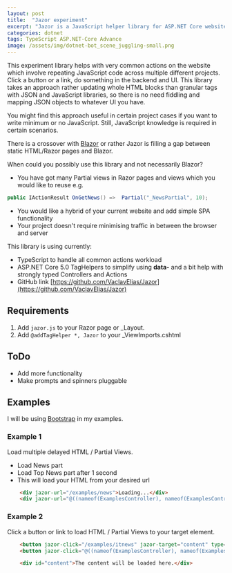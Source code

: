 ```yaml
---
layout: post
title:  "Jazor experiment"
excerpt: "Jazor is a JavaScript helper library for ASP.NET Core websites which takes common and repeated workflow scenarios to simple actions. It is crossing some Blazor and SPA functionality as well. It is useful if you are using intensively ASP.NET Core Views and Partial Views, avoiding any JSON."
categories: dotnet
tags: TypeScript ASP.NET-Core Advance
image: /assets/img/dotnet-bot_scene_juggling-small.png
---
```


This experiment library helps with very common actions on the website which involve repeating JavaScript code across multiple different projects. Click a button or a link, do something in the backend and UI. This library takes an approach rather updating whole HTML blocks than granular tags with JSON and JavaScript libraries, so there is no need fiddling and mapping JSON objects to whatever UI you have.

You might find this approach useful in certain project cases if you want to write minimum or no JavaScript. Still, JavaScript knowledge is required in certain scenarios. 

There is a crossover with [Blazor](https://github.com/dotnet/blazor) or rather Jazor is filling a gap between static HTML/Razor pages and Blazor.

When could you possibly use this library and not necessarily Blazor?
- You have got many Partial views in Razor pages and views which you would like to reuse e.g. 
```c#
public IActionResult OnGetNews() =>  Partial("_NewsPartial", 10);
```
- You would like a hybrid of your current website and add simple SPA functionality
- Your project doesn't require minimising traffic in between the browser and server

This library is using currently:
 
- TypeScript to handle all common actions workload
- ASP.NET Core 5.0 TagHelpers to simplify using **data-** and a bit help with strongly typed Controllers and Actions
- GitHub link [https://github.com/VaclavElias/Jazor](https://github.com/VaclavElias/Jazor)


## Requirements

1. Add ```jazor.js``` to your Razor page or _Layout.
2. Add ```@addTagHelper *, Jazor``` to your _ViewImports.cshtml

## ToDo
- Add more functionality
- Make prompts and spinners pluggable

## Examples
I will be using [Bootstrap](https://getbootstrap.com/) in my examples.

### Example 1
Load multiple delayed HTML / Partial Views.

 - Load News part
 - Load Top News part after 1 second
 - This will load your HTML from your desired url
 
```html
    <div jazor-url="/examples/news">Loading...</div>
    <div jazor-url="@((nameof(ExamplesController), nameof(ExamplesController.TopNews), null))" jazor-delay="1">Loading...</div>
```

### Example 2

Click a button or link to load HTML / Partial Views to your target element.


```html
    <button jazor-click="/examples/itnews" jazor-target="content" type="button" class="btn btn-primary">Show .NET News</div>
    <button jazor-click="@((nameof(ExamplesController), nameof(ExamplesController.AngularNews), null))" jazor-target="content" type="button" class="btn btn-primary">Show Angular News</button>

    <div id="content">The content will be loaded here.</div>
```

